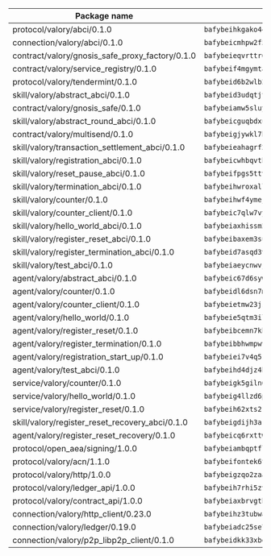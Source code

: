 | Package name                                                  | Package hash                                                  |
| ------------------------------------------------------------- | ------------------------------------------------------------- |
| protocol/valory/abci/0.1.0                                    | `bafybeihkgako44fzgurcv4hgbems4ptdtosae4lopnnr75eczb6kx3x2lm` |
| connection/valory/abci/0.1.0                                  | `bafybeicmhpw2f5c3vds6lwlv2q4fa5nd6zonnvgdretrwfly7ylpiofdqq` |
| contract/valory/gnosis_safe_proxy_factory/0.1.0               | `bafybeieqvrttr6fiidrzab5t2toyewixqg7oayvdo64sidi33ouro5ixdu` |
| contract/valory/service_registry/0.1.0                        | `bafybeif4mgymtachjdhyzemxp7oj2i7itusjvrsxw7cheuvhtypizutu5e` |
| protocol/valory/tendermint/0.1.0                              | `bafybeid6b2wlb24g6d3godmqms44qvnpkhlvb27icotuobvnscmdmlhaha` |
| skill/valory/abstract_abci/0.1.0                              | `bafybeid3udqtjtl4txht2z3tm3z3mr2nqtoddtno3u3urxjqjbbpqeelli` |
| contract/valory/gnosis_safe/0.1.0                             | `bafybeiamw5sluyueflxsvzukmayctl3ijc76fx5twstwnc7ons6lw2goa4` |
| skill/valory/abstract_round_abci/0.1.0                        | `bafybeicguqbdxubcsrax7rvbkp6kpdpcbgwvmghotrlqs5nzj4m7b45f2i` |
| contract/valory/multisend/0.1.0                               | `bafybeigjywkl7hydjsrkogob3xebj2ifhqwmfhhxoeyrndzhhxi5u6amey` |
| skill/valory/transaction_settlement_abci/0.1.0                | `bafybeieahagrf2wccpl77i57pzjyg7k2xvymlt6ii2wgyu3dqhtilyf3oe` |
| skill/valory/registration_abci/0.1.0                          | `bafybeicwhbqvthh5qf4sozhvi743cr66ynohzm57mlba6zwyvbkytlgin4` |
| skill/valory/reset_pause_abci/0.1.0                           | `bafybeifpgs5ttvmv2tfkllvhbrzxtonw3tqglsbvnl3hgsuyihkd27jfja` |
| skill/valory/termination_abci/0.1.0                           | `bafybeihwroxallc2wviauc7zzd2vmpmnvfeiz3o2gdpxuerxgaj6zn3zh4` |
| skill/valory/counter/0.1.0                                    | `bafybeihwf4ymejsriovlv3qqwyf3bkjifsb4ssaogwdgvs37dbwltoj27u` |
| skill/valory/counter_client/0.1.0                             | `bafybeic7qlw7vyovllmu35rb3cag4afduemo6ulr7sfkxtwtrjhlb2a5cq` |
| skill/valory/hello_world_abci/0.1.0                           | `bafybeiaxhissm2pzpa6czjfffp6og36qntm6dpkoipw7qv7mxt4hvlirqu` |
| skill/valory/register_reset_abci/0.1.0                        | `bafybeibaxem3su2ufrmy6n5ynsrsqpdjivxvlog2ogefngul7jfgzuc6oy` |
| skill/valory/register_termination_abci/0.1.0                  | `bafybeid7asqd3vhdsqxvmwdwkkll5jblsb3zfxnt6ulvbjzlnqvj7crkh4` |
| skill/valory/test_abci/0.1.0                                  | `bafybeiaeycnwvj3snn4nm4jfouqb3js2ns3aqehsrdt3umfrlluqhsnolm` |
| agent/valory/abstract_abci/0.1.0                              | `bafybeic67d6sywf6wrmsdlg77rnrm26gdwmmdatvphthbfoqfokpvb6ik4` |
| agent/valory/counter/0.1.0                                    | `bafybeidl6dsn7m7hyv6euvtk4lwffehd4qhru25aeud65rvm5lsfgvqzfy` |
| agent/valory/counter_client/0.1.0                             | `bafybeietmw23jsfhwehuuzomutpxkydylfr7cynmpqrzcxmae2r62lst6e` |
| agent/valory/hello_world/0.1.0                                | `bafybeie5qtm3ilzwwocamfr5gpxt3wpmjrgxo5ooyixgtte5c6pqkmxkey` |
| agent/valory/register_reset/0.1.0                             | `bafybeibcemn7kbfgrkijdvbyuojyvixi3kzf6w2ihkkyhzeztpwabmtspi` |
| agent/valory/register_termination/0.1.0                       | `bafybeibbhwmpwvw3lr54br352rf2vgfwulsk4ao3ghyz6t7eooo65mh7pi` |
| agent/valory/registration_start_up/0.1.0                      | `bafybeiei7v4q5kz7lhohnx4dtn64grpa73yxbonlh3uko4yk3jbb6pehka` |
| agent/valory/test_abci/0.1.0                                  | `bafybeihd4djz4bbaaqlaelycbnyy7znxiyydkmbndetdwl5xg7rbyz4vgy` |
| service/valory/counter/0.1.0                                  | `bafybeigk5giln64ynqdhbj5yxaazu5xpgkdfzdsjlfklaab45ulfovsw4i` |
| service/valory/hello_world/0.1.0                              | `bafybeig4llzd6px5jrv4exmctzdq6xr5ctwbvm55xfreyjz4xrwkfuvnii` |
| service/valory/register_reset/0.1.0                           | `bafybeih62xts2kibk4cf5lwhx5ua2yqmeol2tbhjuozji2ybptoz6ramey` |
| skill/valory/register_reset_recovery_abci/0.1.0               | `bafybeigdijh3akctnaqnr4g6iqwniepar2mzbsyye2ahgmsczgz7vehhpa` |
| agent/valory/register_reset_recovery/0.1.0                    | `bafybeicq6rxttwqnyycifjznmqr7igu57i7bjo5zp5tnqkwr4cd7jabhnu` |
| protocol/open_aea/signing/1.0.0                               | `bafybeiambqptflge33eemdhis2whik67hjplfnqwieoa6wblzlaf7vuo44` |
| protocol/valory/acn/1.1.0                                     | `bafybeifontek6tvaecatoauiule3j3id6xoktpjubvuqi3h2jkzqg7zh7a` |
| protocol/valory/http/1.0.0                                    | `bafybeigzqo2zaakcjtzzsm6dh4x73v72xg6ctk6muyp5uq5ueb7y34fbxy` |
| protocol/valory/ledger_api/1.0.0                              | `bafybeih7rhi5zvfvwakx5ifgxsz2cfipeecsh7bm3gnudjxtvhrygpcftq` |
| protocol/valory/contract_api/1.0.0                            | `bafybeiaxbrvgtbdrh4lslskuxyp4awyr4whcx3nqq5yrr6vimzsxg5dy64` |
| connection/valory/http_client/0.23.0                          | `bafybeihz3tubwado7j3wlivndzzuj3c6fdsp4ra5r3nqixn3ufawzo3wii` |
| connection/valory/ledger/0.19.0                               | `bafybeiadc25se7dgnn4mufztwpzdono4xsfs45qknzdqyi3gckn6ccuv44` |
| connection/valory/p2p_libp2p_client/0.1.0                     | `bafybeidkk33xbga54szmitk6uwsi3ef56hbbdbuasltqtiyki34hgfpnxa` |
